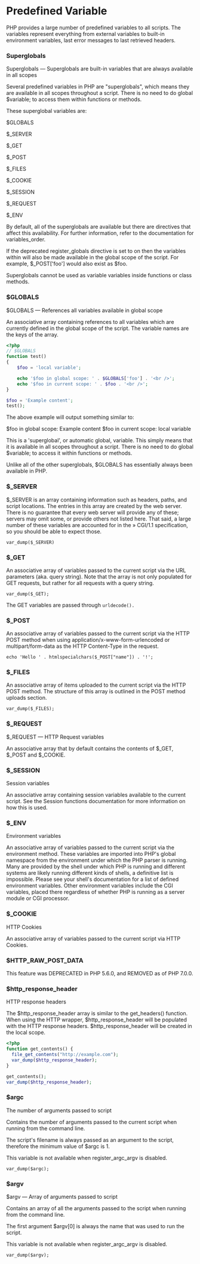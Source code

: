 # Predefined Variable

PHP provides a large number of predefined variables to all scripts. The variables represent everything from external variables to built-in environment variables, last error messages to last retrieved headers. 

### Superglobals

Superglobals — Superglobals are built-in variables that are always available in all scopes 

Several predefined variables in PHP are "superglobals", which means they are available in all scopes throughout a script. There is no need to do global $variable; to access them within functions or methods. 

These superglobal variables are: 

$GLOBALS 

$_SERVER 

$_GET 

$_POST 

$_FILES 

$_COOKIE 

$_SESSION 

$_REQUEST 

$_ENV 

By default, all of the superglobals are available but there are directives that affect this availability. For further information, refer to the documentation for variables_order. 

If the deprecated register_globals directive is set to on then the variables within will also be made available in the global scope of the script. For example, $_POST['foo'] would also exist as $foo. 

Superglobals cannot be used as variable variables inside functions or class methods. 

### $GLOBALS

$GLOBALS — References all variables available in global scope

An associative array containing references to all variables which are currently defined in the global scope of the script. The variable names are the keys of the array. 

```php
<?php
// $GLOBALS
function test()
{
    $foo = 'local variable';

    echo '$foo in global scope: ' . $GLOBALS['foo'] . '<br />';
    echo '$foo in current scope: ' . $foo . '<br />';
}

$foo = 'Example content';
test();
```

The above example will output something similar to: 

$foo in global scope: Example content
$foo in current scope: local variable

This is a 'superglobal', or automatic global, variable. This simply means that it is available in all scopes throughout a script. There is no need to do global $variable; to access it within functions or methods. 

Unlike all of the other superglobals, $GLOBALS has essentially always been available in PHP. 

### $_SERVER

$_SERVER is an array containing information such as headers, paths, and script locations. The entries in this array are created by the web server. There is no guarantee that every web server will provide any of these; servers may omit some, or provide others not listed here. That said, a large number of these variables are accounted for in the » CGI/1.1 specification, so you should be able to expect those. 

`var_dump($_SERVER)`

### $_GET

An associative array of variables passed to the current script via the URL parameters (aka. query string). Note that the array is not only populated for GET requests, but rather for all requests with a query string. 

`var_dump($_GET);`

The GET variables are passed through `urldecode(). `

### $_POST

An associative array of variables passed to the current script via the HTTP POST method when using application/x-www-form-urlencoded or multipart/form-data as the HTTP Content-Type in the request. 

`echo 'Hello ' . htmlspecialchars($_POST["name"]) . '!';`

### $_FILES

An associative array of items uploaded to the current script via the HTTP POST method. The structure of this array is outlined in the POST method uploads section. 

`var_dump($_FILES);`

### $_REQUEST

$_REQUEST — HTTP Request variables

An associative array that by default contains the contents of $_GET, $_POST and $_COOKIE. 

### $_SESSION

Session variables 

An associative array containing session variables available to the current script. See the Session functions documentation for more information on how this is used. 

### $_ENV

Environment variables

An associative array of variables passed to the current script via the environment method. 
These variables are imported into PHP's global namespace from the environment under which the PHP parser is running. Many are provided by the shell under which PHP is running and different systems are likely running different kinds of shells, a definitive list is impossible. Please see your shell's documentation for a list of defined environment variables. 
Other environment variables include the CGI variables, placed there regardless of whether PHP is running as a server module or CGI processor. 

### $_COOKIE

HTTP Cookies

An associative array of variables passed to the current script via HTTP Cookies. 

### $HTTP_RAW_POST_DATA

This feature was DEPRECATED in PHP 5.6.0, and REMOVED as of PHP 7.0.0. 

### $http_response_header

HTTP response headers

The $http_response_header array is similar to the get_headers() function. When using the HTTP wrapper, $http_response_header will be populated with the HTTP response headers. $http_response_header will be created in the local scope. 

```php
<?php
function get_contents() {
  file_get_contents("http://example.com");
  var_dump($http_response_header);
}

get_contents();
var_dump($http_response_header);
```

### $argc

 The number of arguments passed to script 

Contains the number of arguments passed to the current script when running from the command line. 

The script's filename is always passed as an argument to the script, therefore the minimum value of $argc is 1. 

This variable is not available when register_argc_argv is disabled. 

`var_dump($argc);`

### $argv

$argv — Array of arguments passed to script 

Contains an array of all the arguments passed to the script when running from the command line. 

The first argument $argv[0] is always the name that was used to run the script. 

This variable is not available when register_argc_argv is disabled. 

`var_dump($argv);`